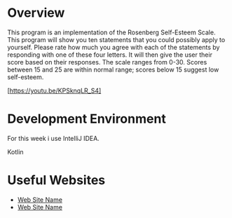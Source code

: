 # Overview

This program is an implementation of the Rosenberg
Self-Esteem Scale. This program will show you ten
statements that you could possibly apply to yourself.
Please rate how much you agree with each of the
statements by responding with one of these four letters.
It will then give the user their score based on their responses.
The scale ranges from 0-30. Scores between 15 and 25 are within normal range;
scores below 15 suggest low self-esteem.


[https://youtu.be/KPSknqLR_S4]

# Development Environment

For this week i use IntelliJ IDEA.

Kotlin

# Useful Websites
* [Web Site Name](https://www.w3schools.com/kotlin/kotlin_variables.php)
* [Web Site Name](https://beginnersbook.com/2018/09/kotlin-if-else-expression/)
